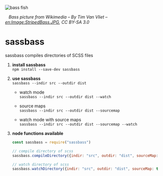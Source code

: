 
![bass fish](https://upload.wikimedia.org/wikipedia/commons/c/c1/StripedBass.JPG)

&nbsp;&nbsp; *Bass picture from Wikimedia – By Tim Van Vliet – [en:Image:StripedBass.JPG](https://commons.wikimedia.org/w/index.php?curid=1420872), CC BY-SA 3.0*

# sassbass

sassbass compiles directories of SCSS files

1. **install sassbass**  
	`npm install --save-dev sassbass`

2. **use sassbass**  
	`sassbass --indir src --outdir dist`

	- watch mode  
		`sassbass --indir src --outdir dist --watch`

	- source maps  
		`sassbass --indir src --outdir dist --sourcemap`

	- watch mode with source maps  
		`sassbass --indir src --outdir dist --sourcemap --watch`

3. **node functions available**

	```js
	const sassbass = require("sassbass")

	// compile directory of scss
	sassbass.compileDirectory({indir: "src", outdir: "dist", sourceMap: true})

	// watch directory of scss
	sassbass.watchDirectory({indir: "src", outdir: "dist", sourceMap: true})
	```
